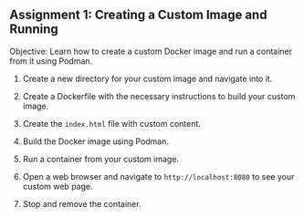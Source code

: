 ## Assignment 1: Creating a Custom Image and Running

Objective: Learn how to create a custom Docker image and run a container from it using Podman.

1. Create a new directory for your custom image and navigate into it.

2. Create a Dockerfile with the necessary instructions to build your custom image.

3. Create the `index.html` file with custom content.

4. Build the Docker image using Podman.

5. Run a container from your custom image.

6. Open a web browser and navigate to `http://localhost:8080` to see your custom web page.

7. Stop and remove the container.
